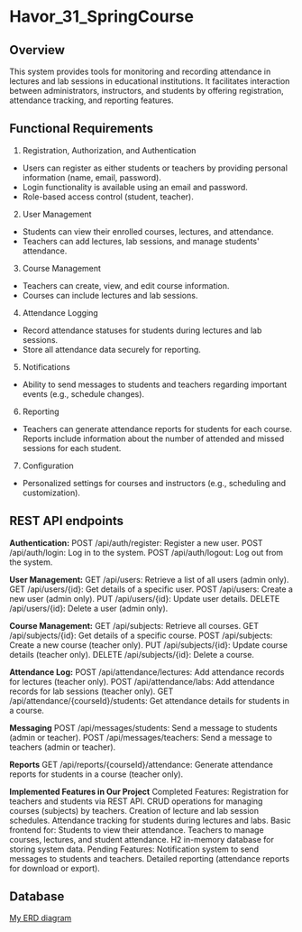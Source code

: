 # Havor_31_SpringCourse

## Overview
This system provides tools for monitoring and recording attendance in lectures and lab sessions in educational institutions. It facilitates interaction between administrators, instructors, and students by offering registration, attendance tracking, and reporting features.


## Functional Requirements
1. Registration, Authorization, and Authentication
   
- Users can register as either students or teachers by providing personal information (name, email, password).
- Login functionality is available using an email and password.
- Role-based access control (student, teacher).

2. User Management
- Students can view their enrolled courses, lectures, and attendance.
- Teachers can add lectures, lab sessions, and manage students' attendance.

3. Course Management
- Teachers can create, view, and edit course information.
- Courses can include lectures and lab sessions.

4. Attendance Logging
- Record attendance statuses for students during lectures and lab sessions.
- Store all attendance data securely for reporting.

5. Notifications
- Ability to send messages to students and teachers regarding important events (e.g., schedule changes).

6. Reporting
- Teachers can generate attendance reports for students for each course.
Reports include information about the number of attended and missed sessions for each student.

7. Configuration
- Personalized settings for courses and instructors (e.g., scheduling and customization).

## REST API endpoints
**Authentication:**
POST /api/auth/register: Register a new user.
POST /api/auth/login: Log in to the system.
POST /api/auth/logout: Log out from the system.

**User Management:**
GET /api/users: Retrieve a list of all users (admin only).
GET /api/users/{id}: Get details of a specific user.
POST /api/users: Create a new user (admin only).
PUT /api/users/{id}: Update user details.
DELETE /api/users/{id}: Delete a user (admin only).

**Course Management:**
GET /api/subjects: Retrieve all courses.
GET /api/subjects/{id}: Get details of a specific course.
POST /api/subjects: Create a new course (teacher only).
PUT /api/subjects/{id}: Update course details (teacher only).
DELETE /api/subjects/{id}: Delete a course.

**Attendance Log:**
POST /api/attendance/lectures: Add attendance records for lectures (teacher only).
POST /api/attendance/labs: Add attendance records for lab sessions (teacher only).
GET /api/attendance/{courseId}/students: Get attendance details for students in a course.

**Messaging**
POST /api/messages/students: Send a message to students (admin or teacher).
POST /api/messages/teachers: Send a message to teachers (admin or teacher).

**Reports**
GET /api/reports/{courseId}/attendance: Generate attendance reports for students in a course (teacher only).

**Implemented Features in Our Project**
Completed Features:
Registration for teachers and students via REST API.
CRUD operations for managing courses (subjects) by teachers.
Creation of lecture and lab session schedules.
Attendance tracking for students during lectures and labs.
Basic frontend for:
Students to view their attendance.
Teachers to manage courses, lectures, and student attendance.
H2 in-memory database for storing system data.
Pending Features:
Notification system to send messages to students and teachers.
Detailed reporting (attendance reports for download or export).

## Database 
[My ERD diagram](https://github.com/VladyslavHavor/Havor_21_SpringCourse/blob/main/ERD.png)

